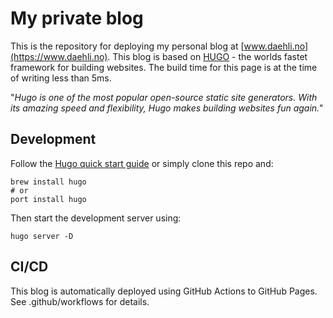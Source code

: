 # My private blog
This is the repository for deploying my personal blog at [www.daehli.no](https://www.daehli.no). This blog is based on [HUGO](https://gohugo.io/) - the worlds fastet framework for building websites. The build time for this page is at the time of writing less than 5ms.

"_Hugo is one of the most popular open-source static site generators. With its amazing speed and flexibility, Hugo makes building websites fun again._"

## Development
Follow the [Hugo quick start guide](https://gohugo.io/getting-started/quick-start/) or simply clone this repo and:

    brew install hugo
    # or
    port install hugo

Then start the development server using:

    hugo server -D

## CI/CD
This blog is automatically deployed using GitHub Actions to GitHub Pages. See .github/workflows for details.
